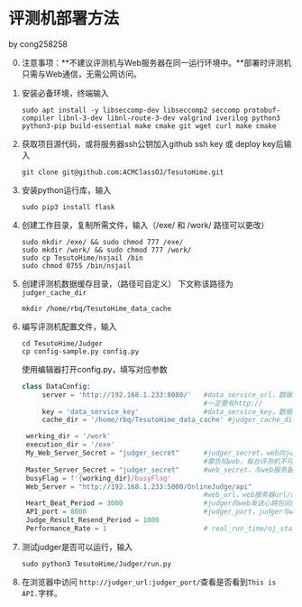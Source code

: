 # 评测机部署方法

by cong258258

0. 注意事项：**不建议评测机与Web服务器在同一运行环境中。**部署时评测机只需与Web通信，无需公网访问。

2. 安装必备环境，终端输入

    ```
    sudo apt install -y libseccomp-dev libseccomp2 seccomp protobuf-compiler libnl-3-dev libnl-route-3-dev valgrind iverilog python3 python3-pip build-essential make cmake git wget curl make cmake
    ```

3. 获取项目源代码，或将服务器ssh公钥加入github ssh key 或 deploy key后输入
    ```
    git clone git@github.com:ACMClassOJ/TesutoHime.git
    ```

4. 安装python运行库，输入

   ```
   sudo pip3 install flask
   ```

5. 创建工作目录，复制所需文件，输入（/exe/ 和 /work/ 路径可以更改）
   ```
   sudo mkdir /exe/ && sudo chmod 777 /exe/
   sudo mkdir /work/ && sudo chmod 777 /work/
   sudo cp TesutoHime/nsjail /bin
   sudo chmod 0755 /bin/nsjail
   ```

6. 创建评测机数据缓存目录，（路径可自定义） 下文称该路径为``judger_cache_dir``
   
   ```
   mkdir /home/rbq/TesutoHime_data_cache
   ```
   
6. 编写评测机配置文件，输入

   ```
   cd TesutoHime/Judger
   cp config-sample.py config.py
   ```
   使用编辑器打开config.py，填写对应参数
   ```python
   class DataConfig:
        server = 'http://192.168.1.233:8080/'   #data_service_url，数据服务地址，可以是内网
                                                #一定要有http://
        key = 'data_service_key'                #data_service_key，数据服务密钥
        cache_dir = '/home/rbq/TesutoHime_data_cache' #judger_cache_dir，数据会被缓存本地的哪个文件夹
   
    working_dir = '/work'
    execution_dir = '/exe'
    My_Web_Server_Secret = "judger_secret"      #judger_secret，web向judger请求通信时给出的密钥
                                                #需告知web，每台评测机不可重复，建议生成随机字符串构成一个较强的密钥     
    Master_Server_Secret = "judger_secret"      #web_secret，与web服务器通信用密钥，由web给出
    busyFlag = f'{working_dir}/busyFlag'                 
    Web_Server = "http://192.168.1.233:5000/OnlineJudge/api"
                                                #web_url，web服务器url/api，可以是内网，一定要有http://
    Heart_Beat_Period = 3000                    #judger向web发送心跳包间隔，单位ms，生产环境建议半分钟以上减小网络压力
    API_port = 8000                             #judger_port，judger与web通信时judger所用端口
    Judge_Result_Resend_Period = 1000
    Performance_Rate = 1                        # real_run_time/oj_standard_time，用于平衡不同机器之间运行速度差距
   ```

8. 测试judger是否可以运行，输入

   ```
   sudo python3 TesutoHime/Judger/run.py
   ```

8. 在浏览器中访问 ``http://judger_url:judger_port/``查看是否看到``This is API.``字样。
